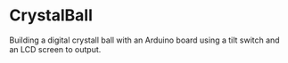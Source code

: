 # CrystalBall
Building a digital crystall ball with an Arduino board using a tilt switch and an LCD screen to output. 
